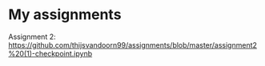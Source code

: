 # My assignments
Assignment 2:
https://github.com/thijsvandoorn99/assignments/blob/master/assignment2%20(1)-checkpoint.ipynb 
